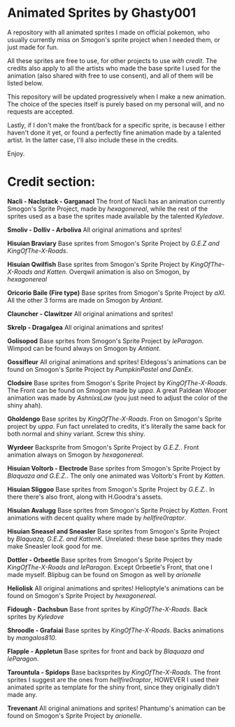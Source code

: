 # Animated Sprites by Ghasty001
A repository with all animated sprites I made on official pokemon, who usually currently miss on Smogon's sprite project when I needed them, or just made for fun.

All these sprites are free to use, for other projects to use *with credit*. The credits also apply to all the artists who made the base sprite I used for the animation (also shared with free to use consent), and all of them will be listed below.

This repository will be updated progressively when I make a new animation. The choice of the species itself is purely based on my personal will, and no requests are accepted.

Lastly, if I don't make the front/back for a specific sprite, is because I either haven't done it yet, or found a perfectly fine animation made by a talented artist. In the latter case, I'll also include these in the credits.

Enjoy.

# Credit section:

**Nacli - Naclstack - Garganacl**
The front of Nacli has an animation currently Smogon's Sprite Project, made by *hexagonereal*, while the rest of the sprites used as a base the sprites made available by the talented *Kyledove*.

**Smoliv - Dolliv - Arboliva**
All original animations and sprites!

**Hisuian Braviary**
Base sprites from Smogon's Sprite Project by *G.E.Z and KingOfThe-X-Roads*.

**Hisuian Qwilfish**
Base sprites from Smogon's Sprite Project by *KingOfThe-X-Roads and Katten*. Overqwil animation is also on Smogon, by *hexagonereal*


**Oricorio Baile (Fire type)**
Base sprites from Smogon's Sprite Project by *aXl*. All the other 3 forms are made on Smogon by *Antiant*.

**Clauncher - Clawitzer**
All original animations and sprites!

**Skrelp - Dragalgea**
All original animations and sprites!

**Golisopod**
Base sprites from Smogon's Sprite Project by *leParagon*. Wimpod can be found always on Smogon by *Antiant*.

**Gossifleur**
All original animations and sprites! Eldegoss's animations can be found on Smogon's Sprite Project by  *PumpkinPastel and DanEx*.

**Clodsire**
Base sprites from Smogon's Sprite Project by *KingOfThe-X-Roads*. The Front can be found on Smogon made by *uppa*. A great Paldean Wooper animation was made by *AshnixsLaw* (you just need to adjust the color of the shiny ahah).

**Gholdengo**
Base sprites by *KingOfThe-X-Roads*. Fron on Smogon's Sprite project by *uppa*. Fun fact unrelated to credits, it's literally the same back for both normal and shiny variant. Screw this shiny.

**Wyrdeer**
Backsprite from Smogon's Sprite Project by *G.E.Z.*. Front animation always on Smogon by *hexagonereal*.

**Hisuian Voltorb - Electrode**
Base sprites from Smogon's Sprite Project by *Blaquaza and G.E.Z.*. The only one animated was Voltorb's Front by *Katten*.

**Hisuian Sliggoo**
Base sprites from Smogon's Sprite Project by *G.E.Z.*. In there there's also front, along with H.Goodra's assets.

**Hisuian Avalugg**
Base sprites from Smogon's Sprite Project by *Katten*. Front animations with decent quality where made by *hellfire0raptor*.

**Hisuian Sneasel and Sneasler**
Base sprites from Smogon's Sprite Project by *Blaquaza, G.E.Z. and KattenK*. Unrelated: these base sprites they made make Sneasler look good for me. 

**Dottler - Orbeetle**
Base sprites from Smogon's Sprite Project by *KingOfThe-X-Roads and  leParagon*. Except Orbeetle's Front, that one I made myself. Blipbug can be found on Smogon as well by *arionelle*

**Heliolisk**
All original animations and sprites! Helioptyle's animations can be found on Smogon's Sprite Project by  *hexagonereal*.

**Fidough - Dachsbun**
Base front sprites by *KingOfThe-X-Roads*. Back sprites by *Kyledove*

**Shroodle - Grafaiai**
Base sprites by *KingOfThe-X-Roads*. Backs animations by *mangalos810*.

**Flapple - Appletun**
Base sprites for front and back by *Blaquaza and leParagon*.

**Tarountula - Spidops**
Base backsprites by *KingOfThe-X-Roads*. The front sprites I suggest are the ones from *hellfire0raptor*, HOWEVER I used their animated sprite as template for the shiny front, since they originally didn't made any.

**Trevenant**
All original animations and sprites! Phantump's animation can be found on Smogon's Sprite Project by  *arionelle*.
